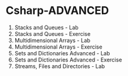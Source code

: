 # Csharp-ADVANCED

01. Stacks and Queues - Lab
01. Stacks and Queues - Exercise
02. Multidimensional Arrays - Lab
02. Multidimensional Arrays - Exercise
03. Sets and Dictionaries Advanced - Lab
03. Sets and Dictionaries Advanced - Exercise
04. Streams, Files and Directories - Lab


